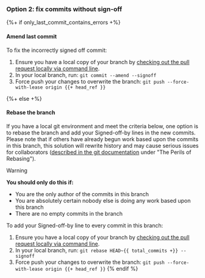 ### Option 2: fix commits without sign-off

{%+ if only_last_commit_contains_errors +%}
  #### Amend last commit

  To fix the incorrectly signed off commit:

  1. Ensure you have a local copy of your branch by [checking out the pull request locally via command line](https://help.github.com/en/github/collaborating-with-issues-and-pull-requests/checking-out-pull-requests-locally).
  2. In your local branch, run: `git commit --amend --signoff`
  3. Force push your changes to overwrite the branch: `git push --force-with-lease origin {{+ head_ref }}`

{%+ else +%}
  #### Rebase the branch

  If you have a local git environment and meet the criteria below, one option is to rebase the branch and add your Signed-off-by lines in the new commits. Please note that if others have already begun work based upon the commits in this branch, this solution will rewrite history and may cause serious issues for collaborators ([described in the git documentation](https://git-scm.com/book/en/v2/Git-Branching-Rebasing) under "The Perils of Rebasing").

  > [!WARNING]
  > **You should only do this if:**
  >
  > * You are the only author of the commits in this branch
  > * You are absolutely certain nobody else is doing any work based upon this branch
  > * There are no empty commits in the branch

  To add your Signed-off-by line to every commit in this branch:

  1. Ensure you have a local copy of your branch by [checking out the pull request locally via command line](https://help.github.com/en/github/collaborating-with-issues-and-pull-requests/checking-out-pull-requests-locally).
  2. In your local branch, run: `git rebase HEAD~{{ total_commits +}} --signoff`
  3. Force push your changes to overwrite the branch: `git push --force-with-lease origin {{+ head_ref }}`
{% endif %}
